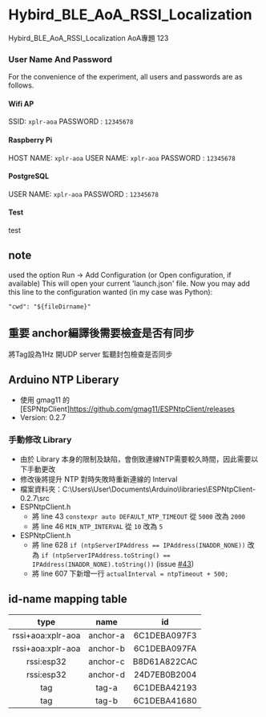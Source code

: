 # Hybird_BLE_AoA_RSSI_Localization

 Hybird_BLE_AoA_RSSI_Localization AoA專題 
 123

### User Name And Password
For the convenience of the experiment, all users and passwords are as follows.
#### Wifi AP
SSID: `xplr-aoa`
PASSWORD : `12345678`
#### Raspberry Pi
HOST NAME: `xplr-aoa`
USER NAME: `xplr-aoa`
PASSWORD : `12345678`
#### PostgreSQL
USER NAME: `xplr-aoa`
PASSWORD : `12345678`
#### Test
test

## note
used the option Run -> Add Configuration (or Open configuration, if available) This will open your current 'launch.json' file. Now you may add this line to the configuration wanted (in my case was Python):

`"cwd": "${fileDirname}"`

## 重要 anchor編譯後需要檢查是否有同步
將Tag設為1Hz
開UDP server 監聽封包檢查是否同步

## Arduino NTP Liberary
* 使用 gmag11 的 [ESPNtpClient]https://github.com/gmag11/ESPNtpClient/releases
* Version: 0.2.7
### 手動修改 Library
* 由於 Library 本身的限制及缺陷，會倒致連線NTP需要較久時間，因此需要以下手動更改
* 修改後將提升 NTP 對時失敗時重新連線的 Interval
* 檔案資料夾：C:\Users\User\Documents\Arduino\libraries\ESPNtpClient-0.2.7\src
* ESPNtpClient.h
    * 將 line 43 `constexpr auto DEFAULT_NTP_TIMEOUT` 從 `5000` 改為 `2000`
    * 將 line 46 `MIN_NTP_INTERVAL` 從 `10` 改為 `5`
* ESPNtpClient.h
    * 將 line 628 `if (ntpServerIPAddress == IPAddress(INADDR_NONE))` 改為 `if (ntpServerIPAddress.toString() == IPAddress(INADDR_NONE).toString())` (issue [#43](https://github.com/gmag11/ESPNtpClient/issues/43))
    * 將 line 607 下新增一行 `actualInterval = ntpTimeout + 500;`

## id-name mapping table
|       type        |   name   |      id      |
|:-----------------:|:--------:|:------------:|
| rssi+aoa:xplr-aoa | anchor-a | 6C1DEBA097F3 |
| rssi+aoa:xplr-aoa | anchor-b | 6C1DEBA097FA |
|    rssi:esp32     | anchor-c | B8D61A822CAC |
|    rssi:esp32     | anchor-d | 24D7EB0B2004 |
|        tag        |  tag-a   | 6C1DEBA42193 |
|        tag        |  tag-b   | 6C1DEBA41680 |